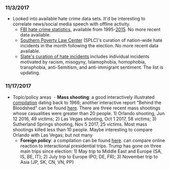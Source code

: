 ### 11/3/2017
- Looked into available hate crime data sets. It'd be interesting to correlate news/social media speech with offline activity.
  - [FBI hate crime statistics](https://ucr.fbi.gov/hate-crime), available from 1995-[2015](https://ucr.fbi.gov/hate-crime/2015). No more recent data available.
  - [Southern Poverty Law Center](https://www.splcenter.org/hatewatch/2016/12/16/update-1094-bias-related-incidents-month-following-election) (SPLC)'s curation of nation-wide hate incidents in the month following the election. No more recent data available.
  - [Slate's curation of hate incidents](http://www.slate.com/articles/news_and_politics/politics/2016/12/hate_in_america_a_list_of_racism_bigotry_and_abuse_since_the_election.html) includes individual incidents motivated by racism, misogyny, Islamophobia, homophobia, transphobia, anti-Semitism, and anti-immigrant sentiment. The list is updating.
  
### 11/17/2017
- Topic/policy areas
  - **Mass shooting**: a good interactively illustrated [compilation](https://www.washingtonpost.com/graphics/national/mass-shootings-in-america/) dating back to 1966; another interactive report "Behind the Bloodshed" can be found [here](http://www.gannett-cdn.com/GDContent/mass-killings/index.html#frequency). There are three recent mass shootings whose casualities were greater than 20 people.  1) Orlando shooting, Jun 12 2016, 49 victims; 2) Las Vegas shooting, Oct 1 2017, 58 victims; 3) Sutherland Springs shooting, Nov 5 2017, 25 victims. Most mass shootings killed less than 10 people. Maybe interesting to compare Orlando with Las Vegas; but not many 
  - **Foreign policy**: a compilation can be found [here](https://en.wikipedia.org/wiki/List_of_international_presidential_trips_made_by_Donald_Trump). can compare online reaction to interactional presidential trips. Trump has gone on three main trips since election: 1) May trip to Middle East and Europe (SA, IS, BE, IT); 2) July trip to Europe (PO, DE, FR); 3) November trip to Asia (JP, SK, CN, VN, PP)
